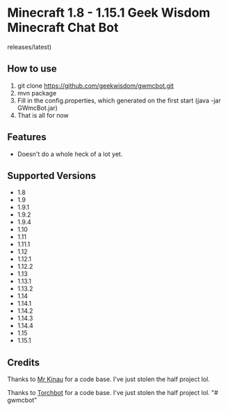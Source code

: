 Minecraft 1.8 - 1.15.1 Geek Wisdom Minecraft Chat Bot
=============
releases/latest)

## How to use
1. git clone https://github.com/geekwisdom/gwmcbot.git
2. mvn package
3. Fill in the config.properties, which generated on the first start (java -jar GWmcBot.jar)
4. That is all for now

## Features
-  Doesn't do a whole heck of a lot yet.

## Supported Versions
-  1.8
-  1.9
-  1.9.1
-  1.9.2
-  1.9.4
-  1.10
-  1.11
-  1.11.1
-  1.12
-  1.12.1
-  1.12.2
-  1.13
-  1.13.1
-  1.13.2
-  1.14
-  1.14.1
-  1.14.2
-  1.14.3
-  1.14.4
-  1.15
-  1.15.1

## Credits

Thanks to [Mr Kinau](https://github.com/MrKinau/FishingBot/) for a code base. I've just stolen the half project lol.

Thanks to [Torchbot](https://github.com/woder/TorchBot) for a code base. I've just stolen the half project lol.
"# gwmcbot" 

